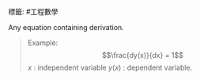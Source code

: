 標籤: #工程數學

Any equation containing derivation.

> Example:
> $$\frac{dy(x)}{dx} = 1$$
> $x$ : independent variable
> $y(x)$ : dependent variable.